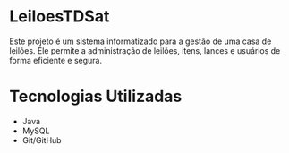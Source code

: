 # LeiloesTDSat
Este projeto é um sistema informatizado para a gestão de uma casa de leilões. Ele permite a administração de leilões, itens, lances e usuários de forma eficiente e segura.

# Tecnologias Utilizadas
- Java 
- MySQL 
- Git/GitHub
